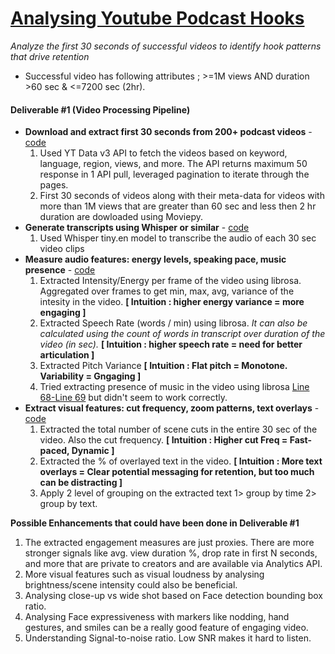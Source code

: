 # [Analysing Youtube Podcast Hooks](https://docs.google.com/document/d/1XlqZfPvA3VO_mFgSoBKqOb-UdTC29Cg5g62UtHNj1TQ/edit?tab=t.0)
_Analyze the first 30 seconds of successful videos to identify hook patterns that drive retention_
- Successful video has following attributes ; >=1M views AND duration >60 sec & <=7200 sec (2hr). 

#### Deliverable #1 (Video Processing Pipeline)
 - **Download and extract first 30 seconds from 200+ podcast videos** - [code](https://github.com/prakhar21/Hook-Pattern-Detection/blob/main/1_video_processing_pipeline/1_pull_yt_videos.py)
    1. Used YT Data v3 API to fetch the videos based on keyword, language, region, views, and more. The API returns maximum 50 response in 1 API pull, leveraged pagination to iterate through the pages.
    2. First 30 seconds of videos along with their meta-data for videos with more than 1M views that are greater than 60 sec and less then 2 hr duration are dowloaded using Moviepy. 
 - **Generate transcripts using Whisper or similar** - [code](https://github.com/prakhar21/Hook-Pattern-Detection/blob/main/1_video_processing_pipeline/2_speech_to_text.py)
    1. Used Whisper tiny.en model to transcribe the audio of each 30 sec video clips
 - **Measure audio features: energy levels, speaking pace, music presence** - [code](https://github.com/prakhar21/Hook-Pattern-Detection/blob/main/1_video_processing_pipeline/3_audio_feature_extract.py)
    1. Extracted Intensity/Energy per frame of the video using librosa. Aggregated over frames to get min, max, avg, variance of the intesity in the video. **[ Intuition : higher energy variance = more engaging ]**
    2. Extracted Speech Rate (words / min) using librosa. *It can also be calculated using the count of words in transcript over duration of the video (in sec).* **[ Intuition : higher speech rate = need for better articulation ]**
    3. Extracted Pitch Variance **[ Intuition : Flat pitch = Monotone. Variability = Gngaging ]**
    4. Tried extracting presence of music in the video using librosa [Line 68-Line 69](https://github.com/prakhar21/Hook-Pattern-Detection/blob/main/1_video_processing_pipeline/3_audio_feature_extract.py#L68C13-L69C84) but didn't seem to work correctly.
 - **Extract visual features: cut frequency, zoom patterns, text overlays** - [code](https://github.com/prakhar21/Hook-Pattern-Detection/blob/main/1_video_processing_pipeline/4_visual_features_extract.py)
    1. Extracted the total number of scene cuts in the entire 30 sec of the video. Also the cut frequency. **[ Intuition : Higher cut Freq = Fast-paced, Dynamic ]**
    2. Extracted the % of overlayed text in the video. **[ Intuition : More text overlays = Clear potential messaging for retention, but too much can be distracting ]**
    3. Apply 2 level of grouping on the extracted text 1> group by time 2> group by text.

__Possible Enhancements that could have been done in Deliverable #1__
1. The extracted engagement measures are just proxies. There are more stronger signals like avg. view duration %, drop rate in first N seconds, and more that are private to creators and are available via Analytics API.
2. More visual features such as visual loudness by analysing brightness/scene intensity could also be beneficial.
3. Analysing close-up vs wide shot based on Face detection bounding box ratio.
4. Analysing Face expressiveness with markers like nodding, hand gestures, and smiles can be a really good feature of engaging video.
5. Understanding Signal-to-noise ratio. Low SNR makes it hard to listen.


